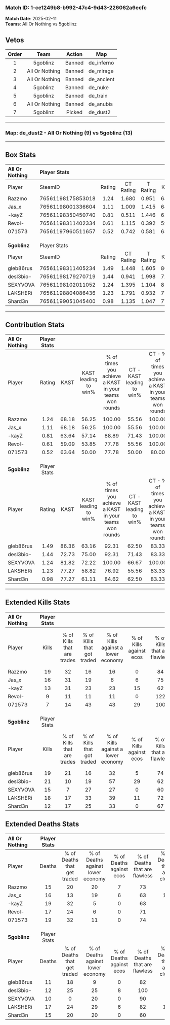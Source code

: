 ### Match ID: 1-ce1249b8-b992-47c4-9d43-226062a6ecfc  
**Match Date**: 2025-02-11  
**Teams**: All Or Nothing vs 5goblinz  

## Vetos  

| Order | Team | Action | Map |
| :---: | :--: | :----: | --- |
| 1 | 5goblinz | Banned | de_inferno |
| 2 | All Or Nothing | Banned | de_mirage |
| 3 | All Or Nothing | Banned | de_ancient |
| 4 | 5goblinz | Banned | de_nuke |
| 5 | 5goblinz | Banned | de_train |
| 6 | All Or Nothing | Banned | de_anubis |
| 7 | 5goblinz | Picked | de_dust2 |

---  

### **Map**: de_dust2 - All Or Nothing (9) vs 5goblinz (13)  
---  

## Box Stats  

| **All Or Nothing** | Player Stats      |        |           |          |       |      |       |         |        |      |     |
| :- | :- | :-: | :-: | :-: | :-: | :-: | :-: | :-: | :-: | :-: | :-: |
| Player             | SteamID           | Rating | CT Rating | T Rating | KAST  | ADR  | Kills | Assists | Deaths | K/D  | HS% |
| Razzmo             | 76561198175853018 |  1.24  |   1.680   |  0.951   | 68.18 | 89.6 |  19   |    3    |   15   | 1.27 | 57  |
| Jas_x              | 76561198001336604 |  1.11  |   1.009   |  1.415   | 68.18 | 86.6 |  16   |    7    |   16   | 1.00 | 50  |
| -kayZ              | 76561198350450740 |  0.81  |   0.511   |  1.446   | 63.64 | 70.2 |  13   |    3    |   19   | 0.68 | 38  |
| Revol-             | 76561198311402334 |  0.61  |   1.115   |  0.392   | 59.09 | 50.3 |   9   |    3    |   17   | 0.53 | 55  |
| 071573             | 76561197960511657 |  0.52  |   0.742   |  0.581   | 63.64 | 41.6 |   7   |   11    |   19   | 0.37 | 42  |
|                    |                   |        |           |          |       |      |       |         |        |      |     |
|                    |                   |        |           |          |       |      |       |         |        |      |     |
|                    |                   |        |           |          |       |      |       |         |        |      |     |
| **5goblinz**       | Player Stats      |        |           |          |       |      |       |         |        |      |     |
| Player             | SteamID           | Rating | CT Rating | T Rating | KAST  | ADR  | Kills | Assists | Deaths | K/D  | HS% |
| gleb86rus          | 76561198311405234 |  1.49  |   1.448   |  1.605   | 86.36 | 92.2 |  19   |    4    |   11   | 1.73 | 68  |
| desl3bio-          | 76561198179270719 |  1.44  |   0.941   |  1.998   | 72.73 | 96.3 |  21   |    2    |   12   | 1.75 | 66  |
| SEXYVOVA           | 76561198102011052 |  1.24  |   1.395   |  1.104   | 81.82 | 69.2 |  15   |    2    |   10   | 1.50 | 13  |
| LAKSHERi           | 76561198804086436 |  1.23  |   1.791   |  0.932   | 77.27 | 89.5 |  18   |    4    |   17   | 1.06 | 38  |
| Shard3n            | 76561199051045400 |  0.98  |   1.135   |  1.047   | 77.27 | 71.4 |  12   |    4    |   15   | 0.80 | 58  |
---  

## Contribution Stats  

| **All Or Nothing** | Player Stats |       |                      |                                                        |                           |                                                             |                          |                                                            |
| :- | :-: | :-: | :-: | :-: | :-: | :-: | :-: | :-: |
| Player             |    Rating    | KAST  | KAST leading to win% | % of times you achieve a KAST in your teams won rounds | CT - KAST leading to win% | CT - % of times you achieve a KAST in your teams won rounds | T - KAST leading to win% | T - % of times you achieve a KAST in your teams won rounds |
| Razzmo             |     1.24     | 68.18 |        56.25         |                         100.00                         |           55.56           |                           100.00                            |          57.14           |                           100.00                           |
| Jas_x              |     1.11     | 68.18 |        56.25         |                         100.00                         |           55.56           |                           100.00                            |          57.14           |                           100.00                           |
| -kayZ              |     0.81     | 63.64 |        57.14         |                         88.89                          |           71.43           |                           100.00                            |          42.86           |                           75.00                            |
| Revol-             |     0.61     | 59.09 |        53.85         |                         77.78                          |           55.56           |                           100.00                            |          50.00           |                           50.00                            |
| 071573             |     0.52     | 63.64 |        50.00         |                         77.78                          |           50.00           |                            80.00                            |          50.00           |                           75.00                            |
|                    |              |       |                      |                                                        |                           |                                                             |                          |                                                            |
|                    |              |       |                      |                                                        |                           |                                                             |                          |                                                            |
|                    |              |       |                      |                                                        |                           |                                                             |                          |                                                            |
| **5goblinz**       | Player Stats |       |                      |                                                        |                           |                                                             |                          |                                                            |
| Player             |    Rating    | KAST  | KAST leading to win% | % of times you achieve a KAST in your teams won rounds | CT - KAST leading to win% | CT - % of times you achieve a KAST in your teams won rounds | T - KAST leading to win% | T - % of times you achieve a KAST in your teams won rounds |
| gleb86rus          |     1.49     | 86.36 |        63.16         |                         92.31                          |           62.50           |                            83.33                            |          63.64           |                           100.00                           |
| desl3bio-          |     1.44     | 72.73 |        75.00         |                         92.31                          |           71.43           |                            83.33                            |          77.78           |                           100.00                           |
| SEXYVOVA           |     1.24     | 81.82 |        72.22         |                         100.00                         |           66.67           |                           100.00                            |          77.78           |                           100.00                           |
| LAKSHERi           |     1.23     | 77.27 |        58.82         |                         76.92                          |           55.56           |                            83.33                            |          62.50           |                           71.43                            |
| Shard3n            |     0.98     | 77.27 |        61.11         |                         84.62                          |           62.50           |                            83.33                            |          60.00           |                           85.71                            |
---  

## Extended Kills Stats  

| **All Or Nothing** | Player Stats |                            |                            |                                    |                         |                              |                                 |                                       |                    |           |
| :- | :-: | :-: | :-: | :-: | :-: | :-: | :-: | :-: | :-: | :-: |
| Player             |    Kills     | % of Kills that are trades | % of Kills that got traded | % of Kills against a lower economy | % of Kills against ecos | % of Kills that are flawless | % of Kills that are close duels | % of Kills that are assisted by flash | Pistol Round Kills | AWP Kills |
| Razzmo             |      19      |             32             |             16             |                 16                 |            0            |              84              |                5                |                  16                   |         1          |     1     |
| Jas_x              |      16      |             31             |             19             |                 6                  |            6            |              75              |               13                |                   6                   |         5          |     1     |
| -kayZ              |      13      |             31             |             23             |                 23                 |           15            |              62              |                8                |                  23                   |         0          |     0     |
| Revol-             |      9       |             11             |             11             |                 11                 |            0            |             122              |                0                |                  22                   |         0          |     1     |
| 071573             |      7       |             14             |             43             |                 43                 |           29            |             100              |                0                |                  14                   |         0          |     3     |
|                    |              |                            |                            |                                    |                         |                              |                                 |                                       |                    |           |
|                    |              |                            |                            |                                    |                         |                              |                                 |                                       |                    |           |
|                    |              |                            |                            |                                    |                         |                              |                                 |                                       |                    |           |
| **5goblinz**       | Player Stats |                            |                            |                                    |                         |                              |                                 |                                       |                    |           |
| Player             |    Kills     | % of Kills that are trades | % of Kills that got traded | % of Kills against a lower economy | % of Kills against ecos | % of Kills that are flawless | % of Kills that are close duels | % of Kills that are assisted by flash | Pistol Round Kills | AWP Kills |
| gleb86rus          |      19      |             21             |             16             |                 32                 |            5            |              74              |                0                |                   5                   |         4          |     0     |
| desl3bio-          |      21      |             10             |             19             |                 57                 |           29            |              62              |                5                |                  10                   |         1          |     0     |
| SEXYVOVA           |      15      |             7              |             27             |                 27                 |            0            |              60              |                0                |                   0                   |         0          |    11     |
| LAKSHERi           |      18      |             17             |             33             |                 39                 |           11            |              72              |               11                |                   0                   |         2          |     0     |
| Shard3n            |      12      |             17             |             25             |                 33                 |            0            |              67              |                0                |                   0                   |         1          |     0     |
## Extended Deaths Stats  

| **All Or Nothing** | Player Stats |                             |                                   |                          |                               |                            |                           |               |
| :- | :-: | :-: | :-: | :-: | :-: | :-: | :-: | :-: |
| Player             |    Deaths    | % of Deaths that get traded | % of Deaths against lower economy | % of Deaths against ecos | % of Deaths that are flawless | % of Deaths that are close | % of Deaths while blinded | Deaths to AWP |
| Razzmo             |      15      |             20              |                20                 |            7             |              73               |             0              |             0             |       2       |
| Jas_x              |      16      |             13              |                19                 |            6             |              63               |             13             |             6             |       4       |
| -kayZ              |      19      |             32              |                 5                 |            0             |              63               |             5              |             5             |       2       |
| Revol-             |      17      |             24              |                 6                 |            0             |              71               |             0              |             0             |       0       |
| 071573             |      19      |             32              |                11                 |            0             |              74               |             0              |             5             |       3       |
|                    |              |                             |                                   |                          |                               |                            |                           |               |
|                    |              |                             |                                   |                          |                               |                            |                           |               |
|                    |              |                             |                                   |                          |                               |                            |                           |               |
| **5goblinz**       | Player Stats |                             |                                   |                          |                               |                            |                           |               |
| Player             |    Deaths    | % of Deaths that get traded | % of Deaths against lower economy | % of Deaths against ecos | % of Deaths that are flawless | % of Deaths that are close | % of Deaths while blinded | Deaths to AWP |
| gleb86rus          |      11      |             18              |                 9                 |            0             |              82               |             9              |            27             |       2       |
| desl3bio-          |      12      |             25              |                25                 |            8             |              100              |             0              |             8             |       1       |
| SEXYVOVA           |      10      |              0              |                20                 |            0             |              90               |             0              |            20             |       2       |
| LAKSHERi           |      17      |             24              |                29                 |            6             |              82               |             12             |             6             |       0       |
| Shard3n            |      15      |             20              |                20                 |            0             |              60               |             7              |            20             |       1       |
